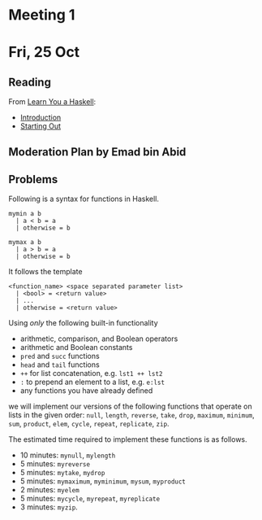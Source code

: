 # Meeting 1
# Fri, 25 Oct

## Reading
From [Learn You a Haskell](http://learnyouahaskell.com):

- [Introduction](http://learnyouahaskell.com/introduction)
- [Starting Out](http://learnyouahaskell.com/starting-out)

## Moderation Plan by Emad bin Abid


## Problems

Following is a syntax for functions in Haskell.
```
mymin a b
  | a < b = a
  | otherwise = b
  
mymax a b
  | a > b = a
  | otherwise = b
```

It follows the template
```
<function_name> <space separated parameter list>
  | <bool> = <return value>
  | ...
  | otherwise = <return value>
```

Using _only_ the following built-in functionality

- arithmetic, comparison, and Boolean operators
- arithmetic and Boolean constants
- `pred` and `succ` functions
- `head` and `tail` functions
- `++` for list concatenation, e.g. `lst1 ++ lst2`
- `:` to prepend an element to a list, e.g. `e:lst`
- any functions you have already defined

we will implement our versions of the following functions that operate on lists in the given order: `null`, `length`, `reverse`, `take`, `drop`, `maximum`, `minimum`, `sum`, `product`, `elem`, `cycle`, `repeat`, `replicate`, `zip`.

The estimated time required to implement these functions is as follows.

- 10 minutes: `mynull`, `mylength`
- 5 minutes: `myreverse`
- 5 minutes: `mytake`, `mydrop`
- 5 minutes: `mymaximum`, `myminimum`, `mysum`, `myproduct`
- 2 minutes: `myelem`
- 5 minutes: `mycycle`, `myrepeat`, `myreplicate`
- 3 minutes: `myzip`.
